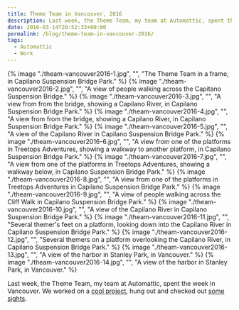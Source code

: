 ```yaml
---
title: Theme Team in Vancouver, 2016
description: Last week, the Theme Team, my team at Automattic, spent the week in Vancouver.
date: 2016-03-14T20:52:33+00:00
permalink: /blog/theme-team-in-vancouver-2016/
tags:
  - Automattic
  - Work
---
```


{% image "./theam-vancouver2016-1.jpg", "", "The Theme Team in a frame, in Capilano Suspension Bridge Park." %}
{% image "./theam-vancouver2016-2.jpg", "", "A view of people walking across the Capitano Suspension Bridge." %}
{% image "./theam-vancouver2016-3.jpg", "", "A view from from the bridge, showing a Capilano River, in Capilano Suspension Bridge Park." %}
{% image "./theam-vancouver2016-4.jpg", "", "A view from from the bridge, showing a Capilano River, in Capilano Suspension Bridge Park." %}
{% image "./theam-vancouver2016-5.jpg", "", "A view of the Capilano River in Capilano Suspension Bridge Park." %}
{% image "./theam-vancouver2016-6.jpg", "", "A view from one of the platforms in Treetops Adventures, showing a walkway to another platform, in Capilano Suspension Bridge Park." %}
{% image "./theam-vancouver2016-7.jpg", "", "A view from one of the platforms in Treetops Adventures, showing a walkway below, in Capilano Suspension Bridge Park." %}
{% image "./theam-vancouver2016-8.jpg", "", "A view from one of the platforms in Treetops Adventures in Capilano Suspension Bridge Park." %}
{% image "./theam-vancouver2016-9.jpg", "", "A view of people walking across the Cliff Walk in Capilano Suspension Bridge Park." %}
{% image "./theam-vancouver2016-10.jpg", "", "A view of the Capilano River in Capilano Suspension Bridge Park." %}
{% image "./theam-vancouver2016-11.jpg", "", "Several themer's feet on a platform, looking down into the Capilano River in Capilano Suspension Bridge Park." %}
{% image "./theam-vancouver2016-12.jpg", "", "Several themers on a platform overlooking the Capilano River, in Capilano Suspension Bridge Park." %}
{% image "./theam-vancouver2016-13.jpg", "", "A view of the harbor in Stanley Park, in Vancouver." %}
{% image "./theam-vancouver2016-14.jpg", "", "A view of the harbor in Stanley Park, in Vancouver." %}

Last week, the Theme Team, my team at Automattic, spent the week in Vancouver. We worked on a [cool project](https://github.com/Automattic/theme-components), hung out and checked out [some sights](https://www.capbridge.com).
